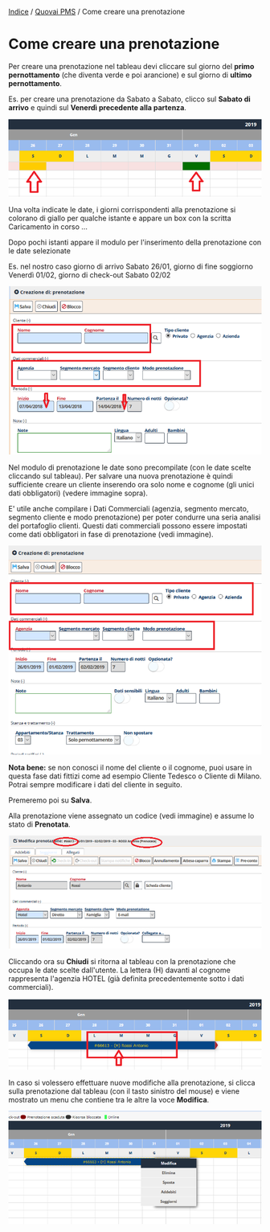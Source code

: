 
[Indice](index.md) / [Quovai PMS](quovai-pms-it.md) / Come creare una prenotazione

# Come creare una prenotazione

Per creare una prenotazione nel tableau devi cliccare sul giorno del **primo pernottamento** (che diventa verde e poi arancione) e sul giorno di **ultimo pernottamento**.

Es. per creare una prenotazione da Sabato a Sabato, clicco sul **Sabato di arrivo** e quindi sul **Venerdì precedente alla partenza**.

![](images/booking-001c.png)

Una volta indicate le date, i giorni corrispondenti alla prenotazione si colorano di giallo per qualche istante e appare un box con la scritta Caricamento in corso …

Dopo pochi istanti appare il modulo per l'inserimento della prenotazione con le date selezionate

Es. nel nostro caso giorno di arrivo Sabato 26/01, giorno di fine soggiorno Venerdì 01/02, giorno di check-out Sabato 02/02

![](images/booking-003c.png)

Nel modulo di prenotazione le date sono precompilate (con le date scelte cliccando sul tableau). Per salvare una nuova prenotazione è quindi sufficiente creare un cliente inserendo ora solo nome e cognome (gli unici dati obbligatori) (vedere immagine sopra). 

E' utile anche compilare i Dati Commerciali (agenzia, segmento mercato, segmento cliente e modo prenotazione) per poter condurre una seria analisi del portafoglio clienti. Questi dati commerciali possono essere impostati come dati obbligatori in fase di prenotazione (vedi immagine).

![](images/booking-002c.png)

**Nota bene:** se non conosci il nome del cliente o il cognome, puoi usare in questa fase dati fittizi come ad esempio Cliente Tedesco o Cliente di Milano. Potrai sempre modificare i dati del cliente in seguito.

Premeremo poi su **Salva**.

Alla prenotazione viene assegnato un codice (vedi immagine) e assume lo stato di **Prenotata**.

![](images/booking-004c.png)

Cliccando ora su **Chiudi** si ritorna al tableau con la prenotazione che occupa le date scelte dall'utente. La lettera (H) davanti al cognome rappresenta l'agenzia HOTEL (già definita precedentemente sotto i dati commerciali).

![](images/booking-005c.png)

In caso si volessero effettuare nuove modifiche alla prenotazione, si clicca sulla prenotazione dal tableau (con il tasto sinistro del mouse) e viene mostrato un menu che contiene tra le altre la voce **Modifica**.

![](images/booking-006c.png)
